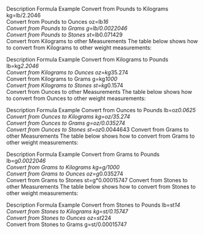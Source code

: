Description	Formula	Example
Convert from Pounds to Kilograms	kg=lb/2.2046	
Convert from Pounds to Ounces	oz=lb*16	
Convert from Pounds to Grams	g=lb/0.0022046	
Convert from Pounds to Stones	st=lb*0.071429	
Convert from Kilograms to other Measurements
The table below shows how to convert from Kilograms to other weight measurements:

Description	Formula	Example
Convert from Kilograms to Pounds	lb=kg*2.2046	
Convert from Kilograms to Ounces	oz=kg*35.274	
Convert from Kilograms to Grams	g=kg*1000	
Convert from Kilograms to Stones	st=kg*0.1574	
Convert from Ounces to other Measurements
The table below shows how to convert from Ounces to other weight measurements:

Description	Formula	Example
Convert from Ounces to Pounds	lb=oz*0.0625	
Convert from Ounces to Kilograms	kg=oz/35.274	
Convert from Ounces to Grams	g=oz/0.035274	
Convert from Ounces to Stones	st=oz*0.0044643	
Convert from Grams to other Measurements
The table below shows how to convert from Grams to other weight measurements:

Description	Formula	Example
Convert from Grams to Pounds	lb=g*0.0022046	
Convert from Grams to Kilograms	kg=g/1000	
Convert from Grams to Ounces	oz=g*0.035274	
Convert from Grams to Stones	st=g*0.00015747	
Convert from Stones to other Measurements
The table below shows how to convert from Stones to other weight measurements:

Description	Formula	Example
Convert from Stones to Pounds	lb=st*14	
Convert from Stones to Kilograms	kg=st/0.15747	
Convert from Stones to Ounces	oz=st*224	
Convert from Stones to Grams	g=st/0.00015747